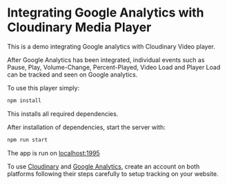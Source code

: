 # Integrating Google Analytics with Cloudinary Media Player
This is a demo integrating Google analytics with Cloudinary Video player.

After Google Analytics has been integrated, individual events such as Pause, Play, Volume-Change, Percent-Played, Video Load and Player Load can be tracked and seen on Google analytics.

To use this player simply:

```bash
npm install
```
This installs all required dependencies.

After installation of dependencies, start the server with:

```bash
npm run start
```
The app is run on [localhost:1995](localhost:1995)

To use [Cloudinary](http://cloudinary.com) and [Google Analytics](analytics.google.com), create an account on both platforms following their steps carefully to setup tracking on your website. 
